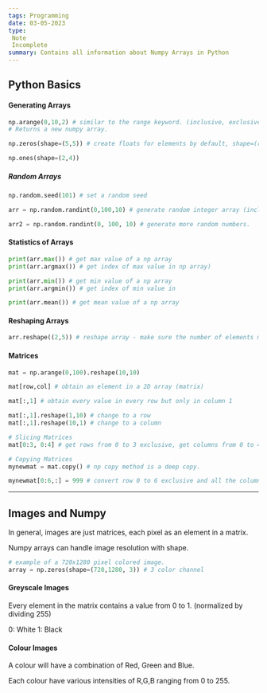 ```yaml
---
tags: Programming 
date: 03-05-2023
type: 
 Note
 Incomplete
summary: Contains all information about Numpy Arrays in Python
---
```


## Python Basics
#### Generating Arrays
```python
np.arange(0,10,2) # similar to the range keyword. (inclusive, exclusive, step)
# Returns a new numpy array.

np.zeros(shape=(5,5)) # create floats for elements by default, shape=(row,col) - returns a matrix of (5,5) with elements zeros.

np.ones(shape=(2,4)) 
```

##### Random Arrays
```python
np.random.seed(101) # set a random seed

arr = np.random.randint(0,100,10) # generate random integer array (inclusive, exclusive, number of elements)

arr2 = np.random.randint(0, 100, 10) # generate more random numbers.
```

#### Statistics of Arrays
```python
print(arr.max()) # get max value of a np array
print(arr.argmax()) # get index of max value in np array)

print(arr.min()) # get min value of a np array
print(arr.argmin()) # get index of min value in

print(arr.mean()) # get mean value of a np array
```

#### Reshaping Arrays
```python
arr.reshape((2,5)) # reshape array - make sure the number of elements match
```

#### Matrices
```python
mat = np.arange(0,100).reshape(10,10)

mat[row,col] # obtain an element in a 2D array (matrix)

mat[:,1] # obtain every value in every row but only in column 1

mat[:,1].reshape(1,10) # change to a row
mat[:,1].reshape(10,1) # change to a column

# Slicing Matrices
mat[0:3, 0:4] # get rows from 0 to 3 exclusive, get columns from 0 to 4 exclusive

# Copying Matrices
mynewmat = mat.copy() # np copy method is a deep copy.

mynewmat[0:6,:] = 999 # convert row 0 to 6 exclusive and all the columns in these rows to 999
```

---

## Images and Numpy
In general, images are just matrices, each pixel as an element in a matrix.

Numpy arrays can handle image resolution with shape.

```py
# example of a 720x1280 pixel colored image.
array = np.zeros(shape=(720,1280, 3)) # 3 color channel
```

#### Greyscale Images
Every element in the matrix contains a value from 0 to 1. (normalized by dividing 255)

0: White
1: Black

#### Colour Images
A colour will have a combination of Red, Green and Blue.

Each colour have various intensities of R,G,B ranging from 0 to 255.


